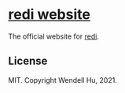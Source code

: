 # [redi website](https://redi.wendell.fun)

The official website for [redi](https://github.com/wendellhu95/redi).

## License

MIT. Copyright Wendell Hu, 2021.
